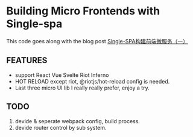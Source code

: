 # Building Micro Frontends with Single-spa

This code goes along with the blog post [Single-SPA构建前端微服务（一）]()

## FEATURES

- support React Vue Svelte Riot Inferno
- HOT RELOAD except riot, @riotjs/hot-reload config is needed.
- Last three micro UI lib I really really prefer, enjoy a try.


## TODO

1. devide & seperate webpack config, build process.
2. devide router control by sub system.
